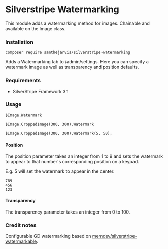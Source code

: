 Silverstripe Watermarking
=========================

This module adds a watermarking method for images. Chainable and available on the Image class.


### Installation

```
composer require samthejarvis/silverstripe-watermarking
```

Adds a Watermarking tab to /admin/settings. Here you can specify a watermark image as well as transparency and position defaults.

### Requirements
- SilverStripe Framework 3.1


### Usage

```html
$Image.Watermark

$Image.CroppedImage(300, 300).Watermark

$Image.CroppedImage(300, 300).Watermark(5, 50);
```

#### Position
The position parameter takes an integer from 1 to 9 and sets the watermark to appear to that number's corresponding position on a keypad.

E.g. 5 will set the watermark to appear in the center.

```
789
456
123
```

#### Transparency
The transparency parameter takes an integer from 0 to 100.


### Credit notes
Configurable GD watermarking based on [memdev/silverstripe-watermarkable](/memdev/silverstripe-watermarkabl).
